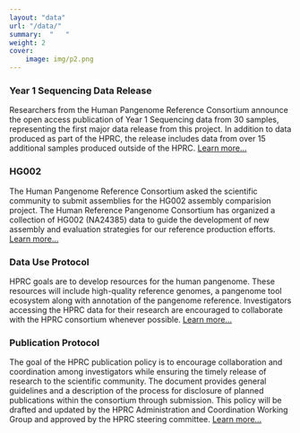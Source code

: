 ```yaml
---
layout: "data"
url: "/data/"
summary:  "   "
weight: 2
cover: 
    image: img/p2.png
---
```


### Year 1 Sequencing Data Release
Researchers from the Human Pangenome Reference Consortium announce the open access publication of Year 1 Sequencing data from 30 samples, representing the first major data release from this project. In addition to data produced as part of the HPRC, the release includes data from over 15 additional samples produced outside of the HPRC.
[Learn more...](/year1/)


### HG002
The Human Pangenome Reference Consortium asked the scientific community to submit assemblies for the HG002 assembly comparision project.
The Human Reference Pangenome Consortium has organized a collection of HG002 (NA24385) data to guide the development of new assembly and evaluation strategies for our reference production efforts.
[Learn more...](/hg002/)

### Data Use Protocol
HPRC goals are to develop resources for the human pangenome.  These resources will include high-quality reference genomes, a pangenome tool ecosystem along with annotation of the pangenome reference. Investigators accessing the HPRC data for their research are encouraged to collaborate with the HPRC consortium whenever possible.
[Learn more...](/datause/)

### Publication Protocol
The goal of the HPRC publication policy is to encourage collaboration and coordination among investigators while ensuring the timely release of research to the scientific community.  The document provides general guidelines and a description of the process for disclosure of planned publications within the consortium through submission.  This policy will be drafted and updated by the HPRC Administration and Coordination Working Group and approved by the HPRC steering committee.
[Learn more...](/pubprotocol/)